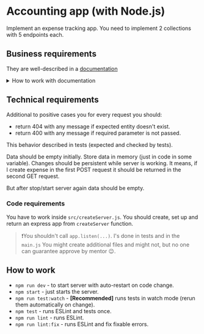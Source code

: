 # Accounting app (with Node.js)

Implement an expense tracking app.
You need to implement 2 collections with 5 endpoints each.

## Business requirements

They are well-described in a [documentation](https://app.swaggerhub.com/apis/YURIIHOLIUK_1/Accounting-App/1.0.0)

<details>
  <summary>How to work with documentation</summary>

If you open endpoint you will see request params, body. As well as expected response.
Also, you can use `Try it out` and then `Execute` button to send the request to the mock server.
It will send you demo response.

You can hide unneeded code editor:
![hide documentation code editor](./docs/swagger_initial.png)
Result:
![result documentation](docs/swagger_result.png)

</details>

## Technical requirements

Additional to positive cases you for every request you should:

- return 404 with any message if expected entity doesn't exist.
- return 400 with any message if required parameter is not passed.

This behavior described in tests (expected and checked by tests).

Data should be empty initially. Store data in memory (just in code in some variable).
Changes should be persistent while server is working.
It means, if I create expense in the first POST request it should be returned in the second GET request.

But after stop/start server again data should be empty.

### Code requirements

You have to work inside `src/createServer.js`.
You should create, set up and return an express app from `createServer` function.

> ❗️You shouldn't call `app.listen(...)`. I's done in tests and in the `main.js`
> You might create additional files and might not, but no one can guarantee approve by mentor 😉.

## How to work

- `npm run dev` - to start server with auto-restart on code change.
- `npm start` - just starts the server.
- `npm run test:watch` - **[Recommended]** runs tests in watch mode (rerun them automatically on change).
- `npm test` - runs ESLint and tests once.
- `npm run lint` - runs ESLint.
- `npm run lint:fix` - runs ESLint and fix fixable errors.
